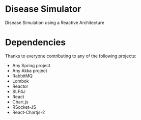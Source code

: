 # Disease Simulator
Disease Simulation using a Reactive Architecture

# Dependencies
Thanks to everyone contributing to any of the following projects:
- Any Spring project
- Any Akka project
- RabbitMQ
- Lombok
- Reactor
- SLF4J
- React
- Chart.js
- RSocket-JS
- React-Chartjs-2
